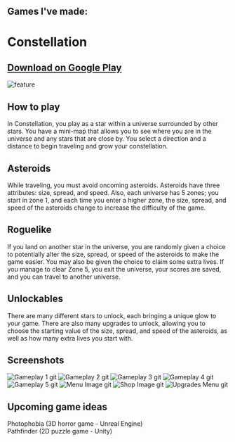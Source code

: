## Games I've made:

# Constellation
## [Download on Google Play](https://play.google.com/store/apps/details?id=com.JasonLandis.Constellation)


![feature](https://github.com/JasonLandis/JasonLandis/assets/100310833/24b62e2f-0325-4f9d-8df4-e654c40c758a)

## How to play
In Constellation, you play as a star within a universe surrounded by other stars. You have a mini-map that allows you to see where you are in the universe and any stars that are close by. You select a direction and a distance to begin traveling and grow your constellation.

## Asteroids
While traveling, you must avoid oncoming asteroids. Asteroids have three attributes: size, spread, and speed. Also, each universe has 5 zones; you start in zone 1, and each time you enter a higher zone, the size, spread, and speed of the asteroids change to increase the difficulty of the game.

## Roguelike
If you land on another star in the universe, you are randomly given a choice to potentially alter the size, spread, or speed of the asteroids to make the game easier. You may also be given the choice to claim some extra lives. If you manage to clear Zone 5, you exit the universe, your scores are saved, and you can travel to another universe.

## Unlockables
There are many different stars to unlock, each bringing a unique glow to your game. There are also many upgrades to unlock, allowing you to choose the starting value of the size, spread, and speed of the asteroids, as well as how many extra lives you start with.

## Screenshots
![Gameplay 1 git](https://github.com/JasonLandis/JasonLandis/assets/100310833/682789ac-71f1-4403-9b95-26a7f031d759)
![Gameplay 2 git](https://github.com/JasonLandis/JasonLandis/assets/100310833/ea6ed452-bc5c-4514-ad82-fea00e639b5d)
![Gameplay 3 git](https://github.com/JasonLandis/JasonLandis/assets/100310833/b3f80a27-480b-431c-8287-f882b98671dd)
![Gameplay 4 git](https://github.com/JasonLandis/JasonLandis/assets/100310833/ebb1df38-18b5-41c1-a5b8-9b5296f9284d)
![Gameplay 5 git](https://github.com/JasonLandis/JasonLandis/assets/100310833/fa000228-a3d2-4bd0-8936-22175c1a2903)
![Menu Image git](https://github.com/JasonLandis/JasonLandis/assets/100310833/2d52961c-5257-47bf-8177-ecec77403766)
![Shop Image git](https://github.com/JasonLandis/JasonLandis/assets/100310833/19b2e033-bdb8-4b8c-89ce-e2cc927bce7f)
![Upgrades Menu git](https://github.com/JasonLandis/JasonLandis/assets/100310833/1e4081cf-560c-4643-acbe-770c7341c366)


## Upcoming game ideas

Photophobia (3D horror game - Unreal Engine)
<br>
Pathfinder (2D puzzle game - Unity)
